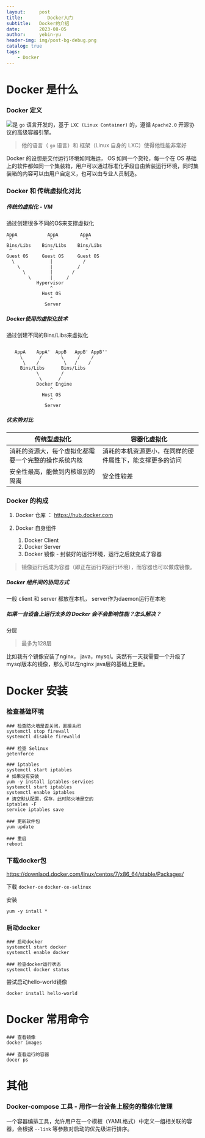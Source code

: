 ```yaml
---
layout:     post
title:         Docker入门
subtitle:   Docker的介绍
date:       2023-08-05
author:     yebin-yu
header-img: img/post-bg-debug.png
catalog: true
tags:
    - Docker
---
```




# Docker 是什么



### Docker 定义

<img src="https://img.shields.io/badge/Docker-blue?logo=Docker&logoColor=000">是 `go` 语言开发的，基于 `LXC (Linux Container)` 的，遵循 `Apache2.0` 开源协议的高级容器引擎。

> 他的语言（ `go` 语言）和 框架（Linux 自身的 LXC）使得他性能非常好

Docker 的设想是交付运行环境如同海运， OS 如同一个货轮，每一个在 OS 基础上的软件都如同一个集装箱，用户可以通过标准化手段自由紫装运行环境，同时集装箱的内容可以由用户自定义，也可以由专业人员制造。



### Docker 和 传统虚拟化对比

##### 传统的虚拟化 - VM

通过创建很多不同的OS来支撑虚拟化

```
AppA           AppA        AppA
 ^              ^            ^
Bins/Libs    Bins/Libs    Bins/Libs
 ^              ^            ^
Guest OS     Guest OS     Guest OS
  \             |           /
    \           |         /
      \         |       / 
        \       |     / 
           Hypervisor
                ^
             Host OS
                ^
              Server
```

##### Docker使用的虚拟化技术

通过创建不同的Bins/Libs来虚拟化

```
     
   AppA    AppA'  AppB   AppB' AppB''
     \      /       \     /    /
      \    /         \   /    /
     Bins/Libs      Bins/Libs
           \        /
            \      /
           Docker Engine
                ^
             Host OS
                ^
              Server
```

##### 优劣势对比

| 传统型虚拟化                                         | 容器化虚拟化                                             |
| ---------------------------------------------------- | -------------------------------------------------------- |
| 消耗的资源大，每个虚拟化都需要一个完整的操作系统内核 | 消耗的本机资源更小，在同样的硬件属性下，能支撑更多的访问 |
| 安全性最高，能做到内核级别的隔离                     | 安全性较差                                               |



### Docker 的构成

1. Docker 仓库 ： https://hub.docker.com

2. Docker 自身组件
   1. Docker Client
   2. Docker Server
   3. Docker 镜像 - 封装好的运行环境，运行之后就变成了容器

> 镜像运行后成为容器（即正在运行的运行环境），而容器也可以做成镜像。



##### Docker 组件间的协同方式

一般 client 和 server 都放在本机， server作为daemon运行在本地



##### 如果一台设备上运行太多的 Docker 会不会影响性能？怎么解决？

分层

> 最多为128层

比如我有个镜像安装了nginx， java，mysql。突然有一天我需要一个升级了mysql版本的镜像，那么可以在nginx java层的基础上更新。





# Docker 安装

### 检查基础环境

``` shell
### 检查防火墙是否关闭，直接关闭
systemctl stop firewall
systemctl disable firewalld

### 检查 Selinux
getenforce

### iptables
systemctl start iptables
# 如果没有安装
yum -y install iptables-services
systemctl start iptables
systemctl enable iptables
# 清空默认配置，保存，此时防火墙是空的
iptables -F
service iptables save

### 更新软件包
yum update

### 重启
reboot
```

### 下载docker包

https://downlaod.docker.com/linux/centos/7/x86_64/stable/Packages/

下载 `docker-ce` `docker-ce-selinux`

安装

```shell
yum -y intall * 
```

### 启动docker

```shell
### 启动docker
systemctl start docker
systemctl enable docker

### 检查docker运行状态
systemctl docker status
```

尝试启动hello-world镜像

```shell
docker install hello-world
```



# Docker 常用命令

```shell
### 查看镜像
docker images

### 查看运行的容器
docer ps
```



# 其他

### Docker-compose 工具 - 用作一台设备上服务的整体化管理

一个容器编排工具，允许用户在一个模板（YAML格式）中定义一组相关联的容器，会根据 `--link` 等参数对启动的优先级进行排序。

